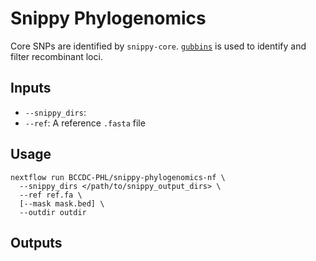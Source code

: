 # Snippy Phylogenomics

Core SNPs are identified by `snippy-core`. [`gubbins`](https://github.com/nickjcroucher/gubbins) is used to identify and filter recombinant loci.

## Inputs

- `--snippy_dirs`:
- `--ref`: A reference `.fasta` file

## Usage

```
nextflow run BCCDC-PHL/snippy-phylogenomics-nf \
  --snippy_dirs </path/to/snippy_output_dirs> \
  --ref ref.fa \
  [--mask mask.bed] \
  --outdir outdir
```

## Outputs



